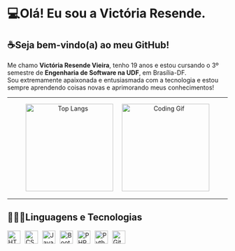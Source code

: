 # 💻Olá! Eu sou a Victória Resende.

<h2>☕Seja bem-vindo(a) ao meu GitHub!</h3>   
<p>Me chamo <strong>Victória Resende Vieira</strong>, tenho 19 anos e estou cursando o 3º semestre de <strong>Engenharia de Software na UDF</strong>, em Brasília-DF. <br/>
Sou extremamente apaixonada e entusiasmada com a tecnologia e estou sempre aprendendo coisas novas e aprimorando meus conhecimentos!</p>

---

<p align="center">
  <img 
    src="https://github-readme-stats.vercel.app/api/top-langs/?username=Victoriarv232&layout=donut&theme=radical" 
    alt="Top Langs" 
    height="200"
  />
  &nbsp;&nbsp;&nbsp;
  <img
    src="https://i.pinimg.com/originals/7b/c9/79/7bc97918ccb4f3f4d3ce7db15848733c.gif"
    height="200"
    alt="Coding Gif"
  />
</p>

---

## 👩🏻‍💻Linguagens e Tecnologias

<p>
  <img 
    align = left
    alt="HTML" 
    title="HTML" 
    width="30px" 
    style="margin-right: 10px;" 
    src="https://cdn.jsdelivr.net/gh/devicons/devicon@latest/icons/html5/html5-original.svg" />

  <img 
    align = left
    alt="CSS" 
    title="CSS" 
    width="30px" 
    style="margin-right: 10px;" 
    src="https://cdn.jsdelivr.net/gh/devicons/devicon@latest/icons/css3/css3-original.svg" />

  <img 
    align = left
    alt="JavaScript" 
    title="JavaScript" 
    width="30px" 
    style="margin-right: 10px;" 
    src="https://cdn.jsdelivr.net/gh/devicons/devicon@latest/icons/javascript/javascript-original.svg" />

  <img 
    align = left
    alt="Bootstrap" 
    title="Bootstrap" 
    width="30px" 
    style="margin-right: 10px;" 
    src="https://cdn.jsdelivr.net/gh/devicons/devicon@latest/icons/bootstrap/bootstrap-original.svg" />

  <img 
    align = left
    alt="PHP" 
    title="PHP" 
    width="30px" 
    style="margin-right: 10px;" 
    src="https://cdn.jsdelivr.net/gh/devicons/devicon@latest/icons/php/php-original.svg" />

  <img 
    align = left
    alt="Python" 
    title="Python" 
    width="30px" 
    style="margin-right: 10px;" 
    src="https://cdn.jsdelivr.net/gh/devicons/devicon@latest/icons/python/python-original.svg" />

  <img 
    align = left
    alt="Git" 
    title="Git" 
    width="30px" 
    style="margin-right: 10px;" 
    src="https://cdn.jsdelivr.net/gh/devicons/devicon@latest/icons/git/git-original.svg" />
</p>
